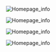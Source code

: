 ![Homepage_info](Homepage_info.md#当前任务)

![Homepage_info](Homepage_info.md#2025蝙绿企划#概述)

![Homepage_info](Homepage_info.md#2025蝙绿企划#文字)

![Homepage_info](Homepage_info.md#脑洞)
